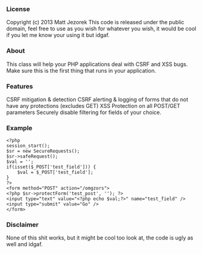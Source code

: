 ### License
 Copyright (c) 2013 Matt Jezorek 
 This code is released under the public domain, feel free to use as you wish
 for whatever you wish, it would be cool if you let me know your using it but idgaf.

### About
 This class will help your PHP applications deal with CSRF and XSS bugs. 
 Make sure this is the first thing that runs in your application. 

### Features
 CSRF mitigation & detection
 CSRF alerting & logging of forms that do not have any protections (excludes GET)
 XSS Protection on all POST/GET parameters
 Securely disable filtering for fields of your choice. 

### Example

	<?php
	session_start();
	$sr = new SecureRequests();
	$sr->safeRequest();
	$val = '';
	if(isset($_POST['test_field'])) {
		$val = $_POST['test_field'];
	}
	?>
	<form method="POST" action="/omgzors">
	<?php $sr->protectForm('test_post', ''); ?>
	<input type="text" value="<?php echo $val;?>" name="test_field" />
	<input type="submit" value="Go" />
	</form>


### Disclaimer
None of this shit works, but it might be cool too look at, the code is ugly as well and idgaf.
